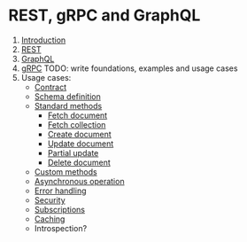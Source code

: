 # REST, gRPC and GraphQL

1. [Introduction](apis_introduction.md)
2. [REST](rest.md)
3. [GraphQL](graphql.md)
4. [gRPC](grpc.md) TODO: write foundations, examples and usage cases
5. Usage cases:
    * [Contract](usage/contract.md)
    * [Schema definition](usage/schema_definition.md)
    * [Standard methods](usage/methods.md)
      * [Fetch document](usage/method_get.md)
      * [Fetch collection](usage/method_list.md)
      * [Create document](usage/method_create.md)
      * [Update document](usage/method_update.md)
      * [Partial update](usage/method_update_partial.md)
      * [Delete document](usage/method_delete.md)
    * [Custom methods](usage/method_custom.md)
    * [Asynchronous operation](usage/asynchronous_operation.md)
    * [Error handling](usage/error_handling.md)
    * [Security](usage/security.md)
    * [Subscriptions](usage/subscriptions.md)
    * [Caching](usage/caching.md)
    * Introspection?
